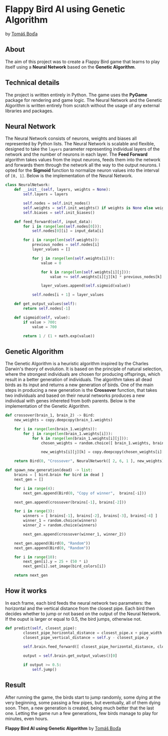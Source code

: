 # Flappy Bird AI using Genetic Algorithm
by [Tomáš Boďa](https://github.com/TomasBoda)

## About
The aim of this project was to create a Flappy Bird game that learns to play itself using a **Neural Network** based on the **Genetic Algorithm**.

## Technical details
The project is written entirely in Python. The game uses the **PyGame** package for rendering and game logic. The Neural Network and the Genetic Algorithm is written entirely from scratch without the usage of any external libraries and packages.

## Neural Network
The Neural Network consists of neurons, weights and biases all represented by Python lists. The Neural Network is scalable and flexible, designed to take the `layers` parameter representing individual layers of the network and the number of neurons in each layer. The **Feed Forward** algorithm takes values from the input neurons, feeds them into the network and forwards them through the network all the way to the output neurons. I opted for the **Sigmoid** function to normalize neuron values into the interval of `[0, 1]`. Below is the implementation of the Neural Network.

```python
class NeuralNetwork:
    def __init__(self, layers, weights = None):
        self.layers = layers

        self.nodes = self.init_nodes()
        self.weights = self.init_weights() if weights is None else weights
        self.biases = self.init_biases()

    def feed_forward(self, input_data):
        for i in range(len(self.nodes[0])):
            self.nodes[0][i] = input_data[i]

        for i in range(len(self.weights)):
            previous_nodes = self.nodes[i]
            layer_values = []

            for j in range(len(self.weights[i])):
                value = 0

                for k in range(len(self.weights[i][j])):
                    value += self.weights[i][j][k] * previous_nodes[k] + self.biases[i][j]

                layer_values.append(self.sigmoid(value))

            self.nodes[i + 1] = layer_values

    def get_output_values(self):
        return self.nodes[-1]

    def sigmoid(self, value):
        if value > 700:
            value = 700

        return 1 / (1 + math.exp(value))
```

## Genetic Algorithm
The Genetic Algorithm is a heuristic algorithm inspired by the Charles Darwin's theory of evolution. It is based on the principle of natural selection, where the strongest individuals are chosen for producing offsprings, which result in a better generation of individuals. The algorithm takes all dead birds as its input and returns a new generation of birds. One of the main steps in producing a new generation is the **Crossover** function, that takes two individuals and based on their neural networks produces a new individual with genes inhereted from both parents. Below is the implementation of the Genetic Algorithm.

```python
def crossover(brain_1, brain_2) -> Bird:
    new_weights = copy.deepcopy(brain_1.weights)

    for i in range(len(brain_1.weights)):
        for j in range(len(brain_1.weights[i])):
            for k in range(len(brain_1.weights[i][j])):
                chosen_weights = random.choice([ brain_1.weights, brain_2.weights ])

                new_weights[i][j][k] = copy.deepcopy(chosen_weights[i][j][k])

    return Bird(0, "Crossover", NeuralNetwork([ 2, 6, 1 ], new_weights))

def spawn_new_generation(dead) -> list:
    brains = [ bird.brain for bird in dead ]
    next_gen = []

    for i in range(4):
        next_gen.append(Bird(0, "Copy of winner",  brains[-i]))

    next_gen.append(crossover(brains[-1], brains[-2]))

    for i in range(3):
        winners = [ brains[-1], brains[-2], brains[-3], brains[-4] ]
        winner_1 = random.choice(winners)
        winner_2 = random.choice(winners)

        next_gen.append(crossover(winner_1, winner_2))

    next_gen.append(Bird(0, "Random"))
    next_gen.append(Bird(0, "Random"))

    for i in range(10):
        next_gen[i].y = 25 + (50 * i)
        next_gen[i].set_image(bird_colors[i])

    return next_gen
```
## How it works
In each frame, each bird feeds the neural network two parameters: the horizontal and the vertical distance from the closest pipe. Each bird then decides whether to jump or not based on the output of the Neural Network. If the ouput is larger or equal to 0.5, the bird jumps, otherwise not.

```python
def predict(self, closest_pipe):
        closest_pipe_horizontal_distance = closest_pipe.x + pipe_width - self.x
        closest_pipe_vertical_distance = self.y - closest_pipe.y

        self.brain.feed_forward([ closest_pipe_horizontal_distance, closest_pipe_vertical_distance ])
        
        output = self.brain.get_output_values()[0]

        if output >= 0.5:
            self.jump()
```

## Result
After running the game, the birds start to jump randomly, some dying at the very beginning, some passing a few pipes, but eventually, all of them dying soon. Then, a new generation is created, being much better that the last one. Letting the game run a few generations, few birds manage to play for minutes, even hours.

**Flappy Bird AI using Genetic Algorithm** by [Tomáš Boďa](https://github.com/TomasBoda)
